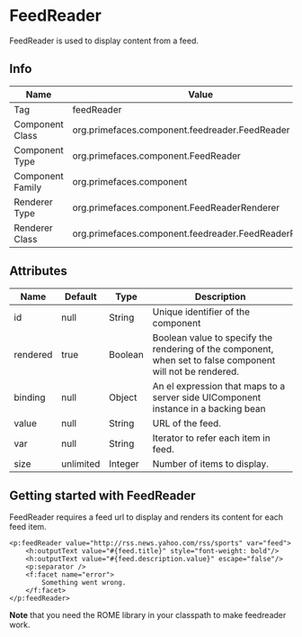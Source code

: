 # FeedReader

FeedReader is used to display content from a feed.

## Info

| Name | Value |
| --- | --- |
| Tag | feedReader
| Component Class | org.primefaces.component.feedreader.FeedReader
| Component Type | org.primefaces.component.FeedReader
| Component Family | org.primefaces.component |
| Renderer Type | org.primefaces.component.FeedReaderRenderer
| Renderer Class | org.primefaces.component.feedreader.FeedReaderRenderer

## Attributes

| Name | Default | Type | Description | 
| --- | --- | --- | --- |
| id | null | String | Unique identifier of the component
| rendered | true | Boolean | Boolean value to specify the rendering of the component, when set to false component will not be rendered.
| binding | null | Object | An el expression that maps to a server side UIComponent instance in a backing bean
| value | null | String | URL of the feed.
| var | null | String | Iterator to refer each item in feed.
| size | unlimited | Integer | Number of items to display.

## Getting started with FeedReader

FeedReader requires a feed url to display and renders its content for each feed item.

```xhtml
<p:feedReader value="http://rss.news.yahoo.com/rss/sports" var="feed">
    <h:outputText value="#{feed.title}" style="font-weight: bold"/>
    <h:outputText value="#{feed.description.value}" escape="false"/>
    <p:separator />
    <f:facet name="error">
        Something went wrong.
    </f:facet>
</p:feedReader>
```
**Note** that you need the ROME library in your classpath to make feedreader work.